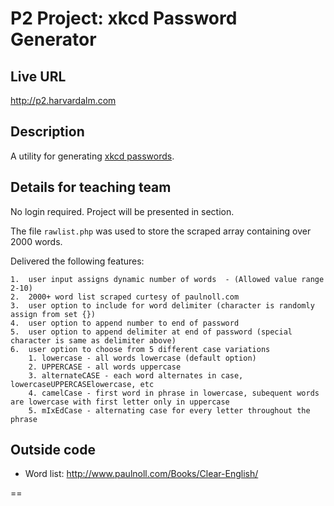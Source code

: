 # P2 Project: xkcd Password Generator

## Live URL
<http://p2.harvardalm.com>

## Description
A utility for generating [xkcd passwords](http://xkcd.com/936/).

## Details for teaching team
No login required.  Project will be presented in section.

The file `rawlist.php` was used to store the scraped array containing over 2000 words.

Delivered the following features:

    1.  user input assigns dynamic number of words  - (Allowed value range 2-10)
    2.  2000+ word list scraped curtesy of paulnoll.com
    3.  user option to include for word delimiter (character is randomly assign from set {})
    4.  user option to append number to end of password
    5.  user option to append delimiter at end of password (special character is same as delimiter above)
    6.  user option to choose from 5 different case variations
        1. lowercase - all words lowercase (default option)
        2. UPPERCASE - all words uppercase
        3. alternateCASE - each word alternates in case, lowercaseUPPERCASElowercase, etc
        4. camelCase - first word in phrase in lowercase, subequent words are lowercase with first letter only in uppercase
        5. mIxEdCase - alternating case for every letter throughout the phrase

## Outside code
* Word list: http://www.paulnoll.com/Books/Clear-English/

==
